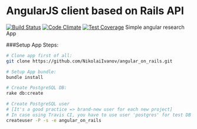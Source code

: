 # AngularJS client based on Rails API 
[![Build Status](https://travis-ci.org/NikolaiIvanov/angular_on_rails.svg)](https://travis-ci.org/NikolaiIvanov/angular_on_rails) [![Code Climate](https://codeclimate.com/github/NikolaiIvanov/angular_on_rails/badges/gpa.svg)](https://codeclimate.com/github/NikolaiIvanov/angular_on_rails) [![Test Coverage](https://codeclimate.com/github/NikolaiIvanov/angular_on_rails/badges/coverage.svg)](https://codeclimate.com/github/NikolaiIvanov/angular_on_rails/coverage)
Simple angular research App

###Setup App Steps:

```bash
# Clone app first of all:
git clone https://github.com/NikolaiIvanov/angular_on_rails.git

# Setup App bundle:
bundle install

# Create PostgreSQL DB:
rake db:create

# Create PostgreSQL user
# [It's a good practice => brand-new user for each new project]
# In case using Travis CI, you have to use user 'postgres' for test DB
createuser -P -s -e angular_on_rails